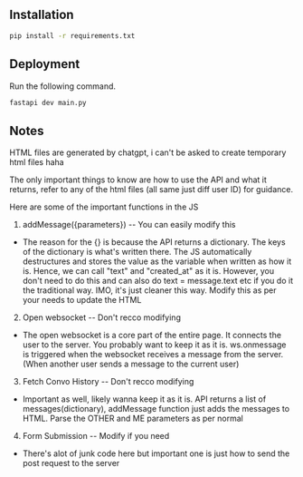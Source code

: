 ## Installation

```bash
pip install -r requirements.txt
```

## Deployment

Run the following command.

```bash
fastapi dev main.py
```

## Notes
HTML files are generated by chatgpt, i can't be asked to create temporary html files haha

The only important things to know are how to use the API and what it returns, refer to any of the html files (all same just diff user ID) for guidance. 

Here are some of the important functions in the JS
1. addMessage({parameters}) -- You can easily modify this
 - The reason for the {} is because the API returns a dictionary. The keys of the dictionary is what's written there. The JS automatically destructures and stores the value as the variable when written as how it is. Hence, we can call "text" and "created_at" as it is. However, you don't need to do this and can also do text = message.text etc if you do it the traditional way. IMO, it's just cleaner this way. Modify this as per your needs to update the HTML 
2. Open websocket -- Don't recco modifying
- The open websocket is a core part of the entire page. It connects the user to the server. You probably want to keep it as it is. ws.onmessage is triggered when the websocket receives a message from the server. (When another user sends a message to the current user)
3. Fetch Convo History -- Don't recco modifying
- Important as well, likely wanna keep it as it is. API returns a list of messages(dictionary), addMessage function just adds the messages to HTML. Parse the OTHER and ME parameters as per normal
4. Form Submission -- Modify if you need
- There's alot of junk code here but important one is just how to send the post request to the server